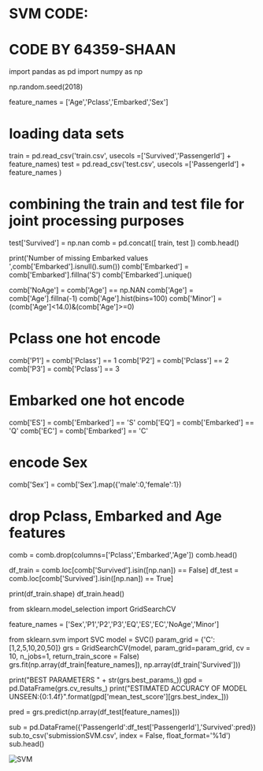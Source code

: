 <h1>SVM CODE:</h1>

# CODE BY 64359-SHAAN

import pandas as pd
import numpy  as np

np.random.seed(2018)

feature_names = ['Age','Pclass','Embarked','Sex']

# loading data sets 
train = pd.read_csv('train.csv', usecols =['Survived','PassengerId'] + feature_names)
test  = pd.read_csv('test.csv',  usecols =['PassengerId'] + feature_names )

# combining the train and test file for joint processing purposes 
test['Survived'] = np.nan
comb = pd.concat([ train, test ])
comb.head()

print('Number of missing Embarked values ',comb['Embarked'].isnull().sum())
comb['Embarked'] = comb['Embarked'].fillna('S')
comb['Embarked'].unique()

comb['NoAge'] = comb['Age'] == np.NAN
comb['Age'] =  comb['Age'].fillna(-1)
comb['Age'].hist(bins=100)
comb['Minor'] = (comb['Age']<14.0)&(comb['Age']>=0)

# Pclass one hot encode
comb['P1'] = comb['Pclass'] == 1 
comb['P2'] = comb['Pclass'] == 2
comb['P3'] = comb['Pclass'] == 3

# Embarked one hot encode
comb['ES'] = comb['Embarked'] == 'S' 
comb['EQ'] = comb['Embarked'] == 'Q'
comb['EC'] = comb['Embarked'] == 'C'

# encode Sex
comb['Sex'] = comb['Sex'].map({'male':0,'female':1})

# drop Pclass, Embarked and Age features
comb = comb.drop(columns=['Pclass','Embarked','Age'])
comb.head()

df_train = comb.loc[comb['Survived'].isin([np.nan]) == False]
df_test  = comb.loc[comb['Survived'].isin([np.nan]) == True]

print(df_train.shape)
df_train.head()

from sklearn.model_selection import GridSearchCV

feature_names = ['Sex','P1','P2','P3','EQ','ES','EC','NoAge','Minor']

from sklearn.svm import SVC
model = SVC()
param_grid = {'C':[1,2,5,10,20,50]} 
grs = GridSearchCV(model, param_grid=param_grid, cv = 10, n_jobs=1, return_train_score = False)
grs.fit(np.array(df_train[feature_names]), np.array(df_train['Survived']))

print("BEST PARAMETERS " + str(grs.best_params_))
gpd = pd.DataFrame(grs.cv_results_)
print("ESTIMATED ACCURACY OF MODEL UNSEEN:{0:1.4f}".format(gpd['mean_test_score'][grs.best_index_]))

pred = grs.predict(np.array(df_test[feature_names]))

sub = pd.DataFrame({'PassengerId':df_test['PassengerId'],'Survived':pred})
sub.to_csv('submissionSVM.csv', index = False, float_format='%1d')
sub.head()

![SVM](https://user-images.githubusercontent.com/61597800/126331276-c077c669-bb40-404d-9af4-6a0817a5297c.PNG)
